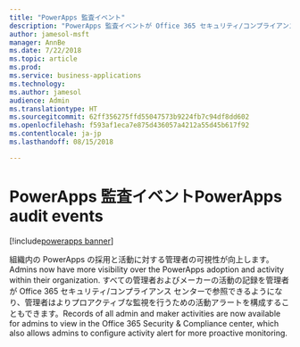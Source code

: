 ```yaml
---
title: "PowerApps 監査イベント"
description: "PowerApps 監査イベントが Office 365 セキュリティ/コンプライアンス センターで利用可能になりました"
author: jamesol-msft
manager: AnnBe
ms.date: 7/22/2018
ms.topic: article
ms.prod: 
ms.service: business-applications
ms.technology: 
ms.author: jamesol
audience: Admin
ms.translationtype: HT
ms.sourcegitcommit: 62ff356275ffd55047573b9224fb7c94df8dd602
ms.openlocfilehash: f593af1eca7e875d436057a4212a55d45b617f92
ms.contentlocale: ja-jp
ms.lasthandoff: 08/15/2018

---
```

# <a name="powerapps-audit-events"></a><span data-ttu-id="ae9ec-103">PowerApps 監査イベント</span><span class="sxs-lookup"><span data-stu-id="ae9ec-103">PowerApps audit events</span></span>

[!include[powerapps banner](../includes/powerapps.md)]




<span data-ttu-id="ae9ec-104">組織内の PowerApps の採用と活動に対する管理者の可視性が向上します。</span><span class="sxs-lookup"><span data-stu-id="ae9ec-104">Admins now have more visibility over the PowerApps adoption and activity within their organization.</span></span> <span data-ttu-id="ae9ec-105">すべての管理者およびメーカーの活動の記録を管理者が Office 365 セキュリティ/コンプライアンス センターで参照できるようになり、管理者はよりプロアクティブな監視を行うための活動アラートを構成することもできます。</span><span class="sxs-lookup"><span data-stu-id="ae9ec-105">Records of all admin and maker activities are now available for admins to view in the Office 365 Security & Compliance center, which also allows admins to configure activity alert for more proactive monitoring.</span></span>

